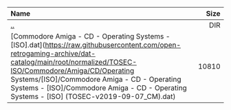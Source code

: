 |Name|Size|
|:---|---:|
|[..](../index.html)|DIR|
|[Commodore Amiga - CD - Operating Systems - [ISO].dat](https://raw.githubusercontent.com/open-retrogaming-archive/dat-catalog/main/root/normalized/TOSEC-ISO/Commodore/Amiga/CD/Operating Systems/[ISO]/Commodore Amiga - CD - Operating Systems - [ISO]/Commodore Amiga - CD - Operating Systems - [ISO] (TOSEC-v2019-09-07_CM).dat)|10810|
